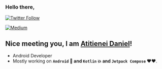 ### Hello there, 
[![Twitter Follow](https://img.shields.io/twitter/follow/danielatitienei?color=1DA1F2&label=Follow%20me&logo=Twitter&style=for-the-badge)](https://twitter.com/intent/follow?screen_name=danielatitienei)

<a href="https://medium.com/@daniel.atitienei"><img alt="Medium" src="https://skydoves.github.io/badges/Story-Medium.svg"/></a>

## Nice meeting you, I am [Atitienei Daniel][twitter]!
- Android Developer
- Mostly working on **`Android` 📱 and `Kotlin` 💥 and `Jetpack Compose` ❤❤**.
  
[twitter]: https://twitter.com/danielatitienei
[email]: mailto:daniatitienei@gmail.com

<!---
daniatitienei/daniatitienei is a ✨ special ✨ repository because its `README.md` (this file) appears on your GitHub profile.
You can click the Preview link to take a look at your changes.
--->
